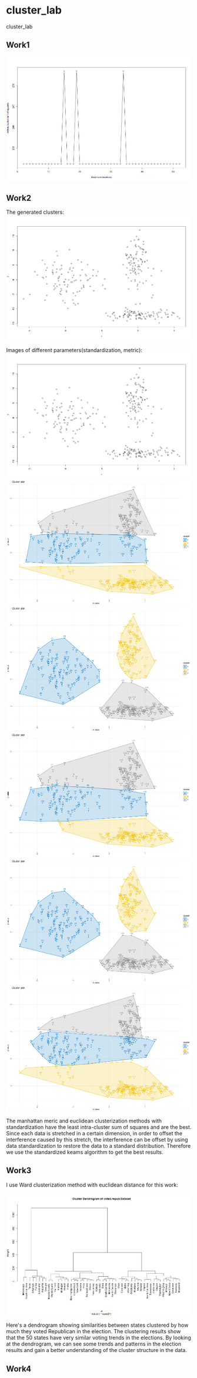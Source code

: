 # cluster_lab
cluster_lab

## Work1
![avatar](pluton_cluster.png)

## Work2
The generated clusters:
![avatar](Random_cluster1.png)

Images of different parameters(standardization, metric):
![avatar](Random_cluster1.png)
![avatar](Random_cluster2.png)
![avatar](Random_cluster3.png)
![avatar](Random_cluster4.png)
![avatar](Random_cluster5.png)
![avatar](Random_cluster6.png)

The manhattan meric and euclidean clusterization methods with standardization have the least intra-cluster sum of squares and are the best. Since each data is stretched in a certain dimension, in order to offset the interference caused by this stretch, the interference can be offset by using data standardization to restore the data to a standard distribution. Therefore we use the standardized keams algorithm to get the best results.

## Work3
I use Ward clusterization method with euclidean distance for this work:

![avatar](votes.png)

Here's a dendrogram showing similarities between states clustered by how much they voted Republican in the election. The clustering results show that the 50 states have very similar voting trends in the elections. By looking at the dendrogram, we can see some trends and patterns in the election results and gain a better understanding of the cluster structure in the data.

## Work4
